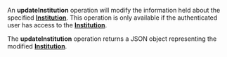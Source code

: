 <a name="updateInstitution"></a>An **updateInstitution** operation will modify the information held about the specified <a href="#institutions">**Institution**</a>. This operation is only available if the authenticated user has access to the <a href="#institutions">**Institution**</a>.

The **updateInstitution** operation returns a JSON object representing the modified <a href="#institutions">**Institution**</a>.
